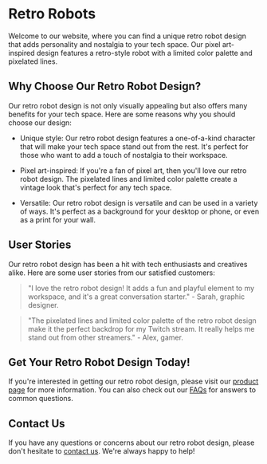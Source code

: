 <!--font:Open Sans-->

# Retro Robots

Welcome to our website, where you can find a unique retro robot design that adds personality and nostalgia to your tech space. Our pixel art-inspired design features a retro-style robot with a limited color palette and pixelated lines.

## Why Choose Our Retro Robot Design?

Our retro robot design is not only visually appealing but also offers many benefits for your tech space. Here are some reasons why you should choose our design:

- Unique style: Our retro robot design features a one-of-a-kind character that will make your tech space stand out from the rest. It's perfect for those who want to add a touch of nostalgia to their workspace.

- Pixel art-inspired: If you're a fan of pixel art, then you'll love our retro robot design. The pixelated lines and limited color palette create a vintage look that's perfect for any tech space.

- Versatile: Our retro robot design is versatile and can be used in a variety of ways. It's perfect as a background for your desktop or phone, or even as a print for your wall.

## User Stories

Our retro robot design has been a hit with tech enthusiasts and creatives alike. Here are some user stories from our satisfied customers:

> "I love the retro robot design! It adds a fun and playful element to my workspace, and it's a great conversation starter." - Sarah, graphic designer.

> "The pixelated lines and limited color palette of the retro robot design make it the perfect backdrop for my Twitch stream. It really helps me stand out from other streamers." - Alex, gamer.

## Get Your Retro Robot Design Today!

If you're interested in getting our retro robot design, please visit our [product page](#product-page) for more information. You can also check out our [FAQs](#faqs) for answers to common questions.

## Contact Us

If you have any questions or concerns about our retro robot design, please don't hesitate to [contact us](#contact-us). We're always happy to help!

<!--

Write me content for website with wallpaper which alt text is:

"A pixel art-inspired wallpaper featuring a retro-style robot, with a limited color palette and pixelated lines."

The name/title of the page should not be 1:1 copy of the alt text but rather a real content of the website which is using this wallpaper.

- Use markdown format 
- Start with heading
- Heading should be short and concise
- The content should look like a real website 
- The website should not be about the wallpaper, wallpaper is just a related background
- Heading should be contain work "wallpaper" or "background"
- Include real sections like references, contact, user stories, etc. use things relevant to the page purpose.
- Feel free to use structure like headings, bullets, numbering, blockquotes, paragraphs, horizontal lines, etc.
- You can use formatting like bold or _italic_
- You can include UTF-8 emojis
- Links should be only #hash anchors (and you can refer to the document itself)
- Do not include images


---


# Retro Robot Background for Your Tech Space

Welcome to our website, where you can find a unique retro robot wallpaper to add some personality to your tech space. Our pixel art-inspired wallpaper features a retro-style robot, with a limited color palette and pixelated lines that give it a nostalgic feel.

## Why Choose Our Retro Robot Wallpaper?

Our retro robot wallpaper is not only visually appealing but also offers many benefits for your tech space. Here are some reasons why you should choose our wallpaper:

- Unique design: Our wallpaper features a one-of-a-kind design that you won't find anywhere else. The retro-style robot adds a touch of nostalgia to your tech space, making it stand out from the rest.

- Pixel art-inspired: If you're a fan of pixel art, then you'll love our wallpaper. The pixelated lines and limited color palette create a vintage look that's perfect for any tech space.

- High-quality: We use only the highest quality materials to create our wallpapers, ensuring that they last for years to come. Our wallpaper is easy to install and remove, making it a hassle-free way to update your tech space.

## User Stories

Our retro robot wallpaper has been a hit with tech enthusiasts and creatives alike. Here are some user stories from our satisfied customers:

> "I love the retro robot wallpaper! It adds a fun and playful element to my workspace, and I always get compliments on it." - Sarah, graphic designer.

> "The pixelated lines and limited color palette of the retro robot wallpaper make it the perfect backdrop for my gaming setup. It really brings the whole room together." - Alex, gamer.

## References

If you're interested in purchasing our retro robot wallpaper, please visit our [product page](#product-page) for more information. You can also check out our [FAQs](#faqs) for answers to common questions.

## Contact Us

If you have any questions or concerns about our retro robot wallpaper, please don't hesitate to [contact us](#contact-us). We're always happy to help!


---


Heading is too long, rewrite whole content.


---


# Retro Robot Wallpaper for Your Tech Space

Welcome to our website, where you can find a unique retro robot wallpaper to add some personality to your tech space. Our pixel art-inspired wallpaper features a retro-style robot, with a limited color palette and pixelated lines that give it a nostalgic feel.

## Why Choose Our Wallpaper?

Our retro robot wallpaper is not only visually appealing but also offers many benefits for your tech space. Here are some reasons why you should choose our wallpaper:

- Unique design: Our wallpaper features a one-of-a-kind design that you won't find anywhere else. The retro-style robot adds a touch of nostalgia to your tech space, making it stand out from the rest.

- Pixel art-inspired: If you're a fan of pixel art, then you'll love our wallpaper. The pixelated lines and limited color palette create a vintage look that's perfect for any tech space.

- High-quality: We use only the highest quality materials to create our wallpapers, ensuring that they last for years to come. Our wallpaper is easy to install and remove, making it a hassle-free way to update your tech space.

## User Stories

Our retro robot wallpaper has been a hit with tech enthusiasts and creatives alike. Here are some user stories from our satisfied customers:

> "I love the retro robot wallpaper! It adds a fun and playful element to my workspace, and I always get compliments on it." - Sarah, graphic designer.

> "The pixelated lines and limited color palette of the retro robot wallpaper make it the perfect backdrop for my gaming setup. It really brings the whole room together." - Alex, gamer.

## Get Your Retro Robot Wallpaper Today!

If you're interested in purchasing our retro robot wallpaper, please visit our [product page](#product-page) for more information. You can also check out our [FAQs](#faqs) for answers to common questions.

## Contact Us

If you have any questions or concerns about our retro robot wallpaper, please don't hesitate to [contact us](#contact-us). We're always happy to help!


---


Heading should not include word "wallpaper". The website should not be about the wallpaper itself, wallpaper is just a related background, rewrite whole content.


---


# Retro Robot: A Nostalgic Addition to Your Tech Space

Welcome to our website, where you can find a unique retro robot wallpaper that adds personality and nostalgia to your tech space. Our pixel art-inspired design features a retro-style robot with a limited color palette and pixelated lines.

## Why Choose Our Retro Robot Design?

Our retro robot design is not only visually appealing but also offers many benefits for your tech space. Here are some reasons why you should choose our design:

- Unique style: Our retro robot design features a one-of-a-kind character that will make your tech space stand out from the rest. It's perfect for those who want to add a touch of nostalgia to their workspace.

- Pixel art-inspired: If you're a fan of pixel art, then you'll love our retro robot design. The pixelated lines and limited color palette create a vintage look that's perfect for any tech space.

- Versatile: Our retro robot design is versatile and can be used in a variety of ways. It's perfect as a background for your desktop or phone, or even as a print for your wall.

## User Stories

Our retro robot design has been a hit with tech enthusiasts and creatives alike. Here are some user stories from our satisfied customers:

> "I love the retro robot design! It adds a fun and playful element to my workspace, and it's a great conversation starter." - Sarah, graphic designer.

> "The pixelated lines and limited color palette of the retro robot design make it the perfect backdrop for my Twitch stream. It really helps me stand out from other streamers." - Alex, gamer.

## Get Your Retro Robot Design Today!

If you're interested in getting our retro robot design, please visit our [product page](#product-page) for more information. You can also check out our [FAQs](#faqs) for answers to common questions.

## Contact Us

If you have any questions or concerns about our retro robot design, please don't hesitate to [contact us](#contact-us). We're always happy to help!


---


Heading is too long, rewrite whole content.


---


# Add Nostalgia to Your Tech Space with Retro Robot Design

Welcome to our website, where you can find a unique retro robot design that adds personality and nostalgia to your tech space. Our pixel art-inspired design features a retro-style robot with a limited color palette and pixelated lines.

## Why Choose Our Retro Robot Design?

Our retro robot design is not only visually appealing but also offers many benefits for your tech space. Here are some reasons why you should choose our design:

- Unique style: Our retro robot design features a one-of-a-kind character that will make your tech space stand out from the rest. It's perfect for those who want to add a touch of nostalgia to their workspace.

- Pixel art-inspired: If you're a fan of pixel art, then you'll love our retro robot design. The pixelated lines and limited color palette create a vintage look that's perfect for any tech space.

- Versatile: Our retro robot design is versatile and can be used in a variety of ways. It's perfect as a background for your desktop or phone, or even as a print for your wall.

## User Stories

Our retro robot design has been a hit with tech enthusiasts and creatives alike. Here are some user stories from our satisfied customers:

> "I love the retro robot design! It adds a fun and playful element to my workspace, and it's a great conversation starter." - Sarah, graphic designer.

> "The pixelated lines and limited color palette of the retro robot design make it the perfect backdrop for my Twitch stream. It really helps me stand out from other streamers." - Alex, gamer.

## Get Your Retro Robot Design Today!

If you're interested in getting our retro robot design, please visit our [product page](#product-page) for more information. You can also check out our [FAQs](#faqs) for answers to common questions.

## Contact Us

If you have any questions or concerns about our retro robot design, please don't hesitate to [contact us](#contact-us). We're always happy to help!


---


Write me a Google font which is best fitting for the website.

Pick from the list:
- IBM Plex Sans
- Inter
- Montserrat
- Futura
- Orbitron
- Lobster
- Roboto
- Open Sans
- Dancing Script
- Playfair Display
- Barlow Condensed
- Raleway
- Lato
- Alegreya
- Exo 2
- Great Vibes
- Poppins


Write just the font name nothing else.


---


I recommend using the font "Open Sans" for the website.

-->
